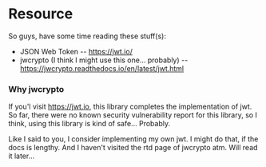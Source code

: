 # Resource
So guys, have some time reading these stuff(s):

  * JSON Web Token -- https://jwt.io/
  * jwcrypto (I think I might use this one... probably) -- https://jwcrypto.readthedocs.io/en/latest/jwt.html

### Why jwcrypto
If you'l visit https://jwt.io, this library completes the implementation of jwt.
So far, there were no known security vulnerability report for this library, so I
think, using this library is kind of safe... Probably.

Like I said to you, I consider implementing my own jwt. I might do that, if the
docs is lengthy. And I haven't visited the rtd page of jwcrypto atm. Will read it
later...